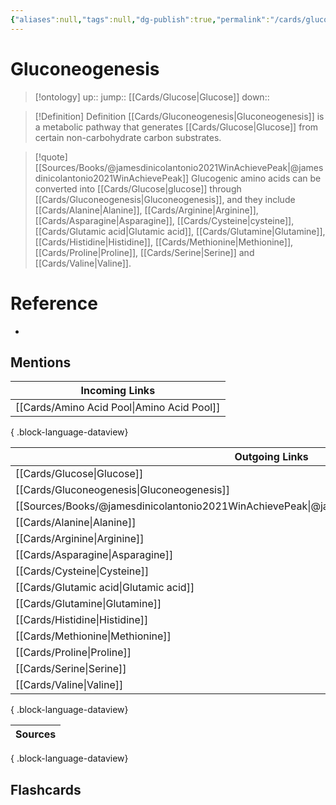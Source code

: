 ```yaml
---
{"aliases":null,"tags":null,"dg-publish":true,"permalink":"/cards/gluconeogenesis/","dgPassFrontmatter":true}
---
```


# Gluconeogenesis

> [!ontology]
> up:: 
> jump:: [[Cards/Glucose\|Glucose]]
> down:: 

> [!Definition] Definition
> [[Cards/Gluconeogenesis\|Gluconeogenesis]] is a metabolic pathway that generates [[Cards/Glucose\|Glucose]] from certain non-carbohydrate carbon substrates.

> [!quote] [[Sources/Books/@jamesdinicolantonio2021WinAchievePeak\|@jamesdinicolantonio2021WinAchievePeak]]
> Glucogenic  amino  acids  can  be  converted  into  [[Cards/Glucose\|glucose]]  through [[Cards/Gluconeogenesis\|Gluconeogenesis]],  and  they  include  [[Cards/Alanine\|Alanine]],  [[Cards/Arginine\|Arginine]],  [[Cards/Asparagine\|Asparagine]], [[Cards/Cysteine\|cysteine]], [[Cards/Glutamic acid\|Glutamic acid]],  [[Cards/Glutamine\|Glutamine]],  [[Cards/Histidine\|Histidine]],  [[Cards/Methionine\|Methionine]],  [[Cards/Proline\|Proline]],  [[Cards/Serine\|Serine]]  and [[Cards/Valine\|Valine]].

# Reference

- 

## Mentions

| Incoming Links                                |
| --------------------------------------------- |
| [[Cards/Amino Acid Pool\|Amino Acid Pool]] |

{ .block-language-dataview}

| Outgoing Links                                                                                      |
| --------------------------------------------------------------------------------------------------- |
| [[Cards/Glucose\|Glucose]]                                                                       |
| [[Cards/Gluconeogenesis\|Gluconeogenesis]]                                                       |
| [[Sources/Books/@jamesdinicolantonio2021WinAchievePeak\|@jamesdinicolantonio2021WinAchievePeak]] |
| [[Cards/Alanine\|Alanine]]                                                                       |
| [[Cards/Arginine\|Arginine]]                                                                     |
| [[Cards/Asparagine\|Asparagine]]                                                                 |
| [[Cards/Cysteine\|Cysteine]]                                                                     |
| [[Cards/Glutamic acid\|Glutamic acid]]                                                           |
| [[Cards/Glutamine\|Glutamine]]                                                                   |
| [[Cards/Histidine\|Histidine]]                                                                   |
| [[Cards/Methionine\|Methionine]]                                                                 |
| [[Cards/Proline\|Proline]]                                                                       |
| [[Cards/Serine\|Serine]]                                                                         |
| [[Cards/Valine\|Valine]]                                                                         |

{ .block-language-dataview}

| Sources |
| ------- |

{ .block-language-dataview}

## Flashcards